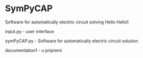 # SymPyCAP
Software for automatically electric circuit solving
Hello
Hello1

input.py - user interface

symPyCAP.py - Software for automatically electric circuit solution 

documentation1 - u pripremi
